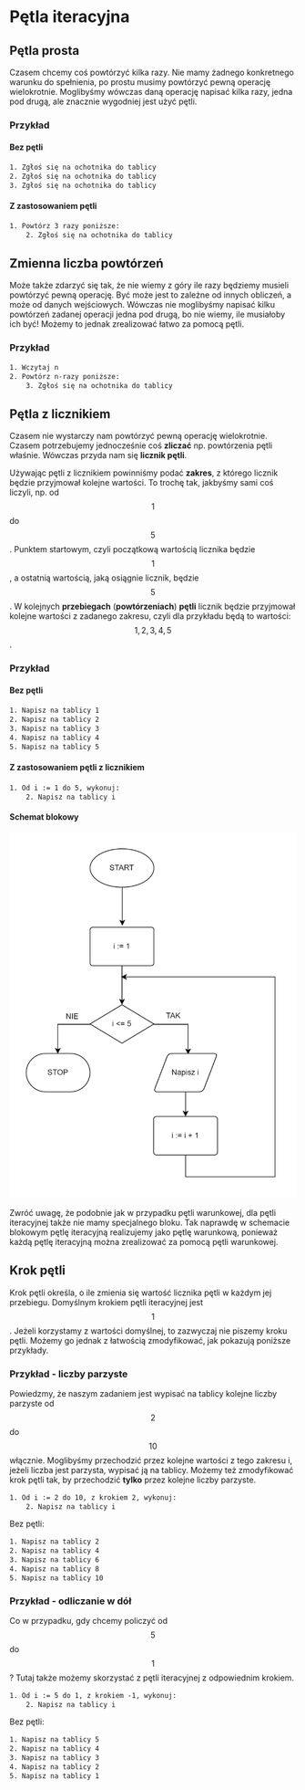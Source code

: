 # Pętla iteracyjna

## Pętla prosta

Czasem chcemy coś powtórzyć kilka razy. Nie mamy żadnego konkretnego warunku do spełnienia, po prostu musimy powtórzyć pewną operację wielokrotnie. Moglibyśmy wówczas daną operację napisać kilka razy, jedna pod drugą, ale znacznie wygodniej jest użyć pętli.

### Przykład

#### Bez pętli

```
1. Zgłoś się na ochotnika do tablicy
2. Zgłoś się na ochotnika do tablicy
3. Zgłoś się na ochotnika do tablicy
```

#### Z zastosowaniem pętli

```
1. Powtórz 3 razy poniższe:
    2. Zgłoś się na ochotnika do tablicy
```

## Zmienna liczba powtórzeń

Może także zdarzyć się tak, że nie wiemy z góry ile razy będziemy musieli powtórzyć pewną operację. Być może jest to zależne od innych obliczeń, a może od danych wejściowych. Wówczas nie moglibyśmy napisać kilku powtórzeń zadanej operacji jedna pod drugą, bo nie wiemy, ile musiałoby ich być! Możemy to jednak zrealizować łatwo za pomocą pętli.

### Przykład

```
1. Wczytaj n
2. Powtórz n-razy poniższe:
    3. Zgłoś się na ochotnika do tablicy
```

## Pętla z licznikiem

Czasem nie wystarczy nam powtórzyć pewną operację wielokrotnie. Czasem potrzebujemy jednocześnie coś **zliczać** np. powtórzenia pętli właśnie. Wówczas przyda nam się **licznik pętli**.

Używając pętli z licznikiem powinniśmy podać **zakres**, z którego licznik będzie przyjmował kolejne wartości. To trochę tak, jakbyśmy sami coś liczyli, np. od $$1$$ do $$5$$. Punktem startowym, czyli początkową wartością licznika będzie $$1$$, a ostatnią wartością, jaką osiągnie licznik, będzie $$5$$. W kolejnych **przebiegach** (**powtórzeniach**) **pętli** licznik będzie przyjmował kolejne wartości z zadanego zakresu, czyli dla przykładu będą to wartości: $$1,2,3,4,5$$.

### Przykład

#### Bez pętli

```
1. Napisz na tablicy 1
2. Napisz na tablicy 2
3. Napisz na tablicy 3
4. Napisz na tablicy 4
5. Napisz na tablicy 5
```

#### Z zastosowaniem pętli z licznikiem

```
1. Od i := 1 do 5, wykonuj:
    2. Napisz na tablicy i
```

#### Schemat blokowy

![Schemat blokowy z pętląlicznikiem](../.gitbook/assets/for_ex1.png)

Zwróć uwagę, że podobnie jak w przypadku pętli warunkowej, dla pętli iteracyjnej także nie mamy specjalnego bloku. Tak naprawdę w schemacie blokowym pętlę iteracyjną realizujemy jako pętlę warunkową, ponieważ każdą pętlę iteracyjną można zrealizować za pomocą pętli warunkowej.

## Krok pętli

Krok pętli określa, o ile zmienia się wartość licznika pętli w każdym jej przebiegu. Domyślnym krokiem pętli iteracyjnej jest $$1$$. Jeżeli korzystamy z wartości domyślnej, to zazwyczaj nie piszemy kroku pętli. Możemy go jednak z łatwością zmodyfikować, jak pokazują poniższe przykłady.

### Przykład - liczby parzyste

Powiedzmy, że naszym zadaniem jest wypisać na tablicy kolejne liczby parzyste od $$2$$ do $$10$$ włącznie. Moglibyśmy przechodzić przez kolejne wartości z tego zakresu i, jeżeli liczba jest parzysta, wypisać ją na tablicy. Możemy też zmodyfikować krok pętli tak, by przechodzić **tylko** przez kolejne liczby parzyste.

```
1. Od i := 2 do 10, z krokiem 2, wykonuj:
    2. Napisz na tablicy i
```

Bez pętli:

```
1. Napisz na tablicy 2
2. Napisz na tablicy 4
3. Napisz na tablicy 6
4. Napisz na tablicy 8
5. Napisz na tablicy 10
```

### Przykład - odliczanie w dół

Co w przypadku, gdy chcemy policzyć od $$5$$ do $$1$$? Tutaj także możemy skorzystać z pętli iteracyjnej z odpowiednim krokiem.

```
1. Od i := 5 do 1, z krokiem -1, wykonuj:
    2. Napisz na tablicy i
```

Bez pętli:

```
1. Napisz na tablicy 5
2. Napisz na tablicy 4
3. Napisz na tablicy 3
4. Napisz na tablicy 2
5. Napisz na tablicy 1
```
